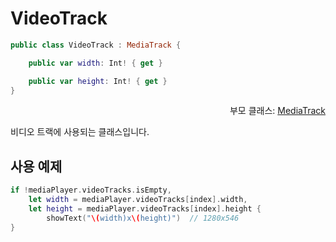 # VideoTrack

```swift
public class VideoTrack : MediaTrack {

    public var width: Int! { get }

    public var height: Int! { get }
}
```
<div align="right">
부모 클래스: <a href="../media-track/home.md">MediaTrack</a>
</div>

비디오 트랙에 사용되는 클래스입니다.

## 사용 예제
```swift
if !mediaPlayer.videoTracks.isEmpty,
    let width = mediaPlayer.videoTracks[index].width,
    let height = mediaPlayer.videoTracks[index].height {
        showText("\(width)x\(height)")  // 1280x546
}
```